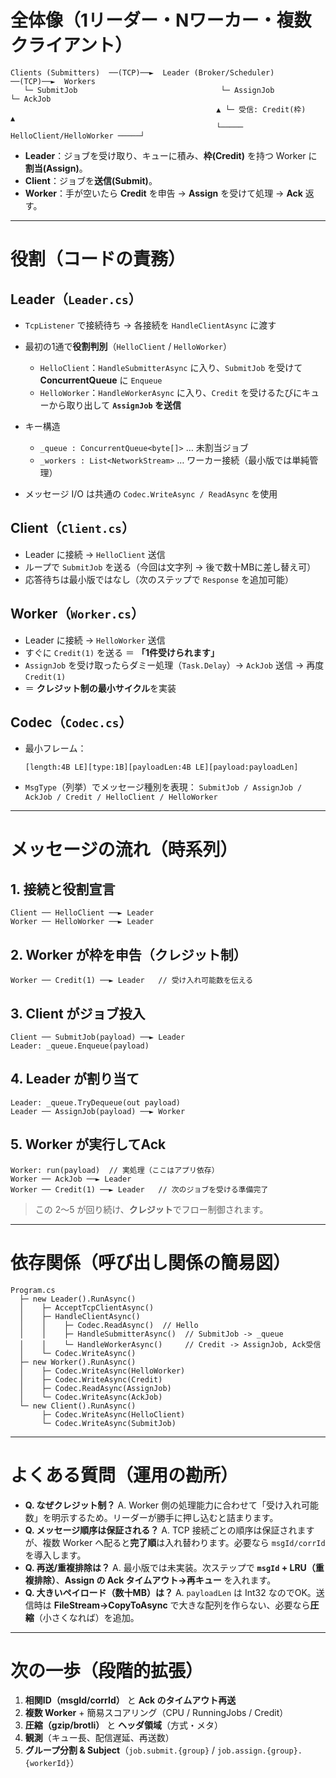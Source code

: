 # 全体像（1リーダー・Nワーカー・複数クライアント）

```
Clients (Submitters)  ──(TCP)──►  Leader (Broker/Scheduler)  ──(TCP)──►  Workers
   └─ SubmitJob                                └─ AssignJob                       └─ AckJob
                                              ▲ └─ 受信: Credit(枠)              ▲
                                              └───── HelloClient/HelloWorker ─────┘
```

* **Leader**：ジョブを受け取り、キューに積み、**枠(Credit)** を持つ Worker に**割当(Assign)**。
* **Client**：ジョブを**送信(Submit)**。
* **Worker**：手が空いたら **Credit** を申告 → **Assign** を受けて処理 → **Ack** 返す。

---

# 役割（コードの責務）

## Leader（`Leader.cs`）

* `TcpListener` で接続待ち → 各接続を `HandleClientAsync` に渡す
* 最初の1通で**役割判別**（`HelloClient` / `HelloWorker`）

  * `HelloClient`：`HandleSubmitterAsync` に入り、`SubmitJob` を受けて **ConcurrentQueue** に `Enqueue`
  * `HelloWorker`：`HandleWorkerAsync` に入り、`Credit` を受けるたびにキューから取り出して **`AssignJob` を送信**
* キー構造

  * `_queue : ConcurrentQueue<byte[]>` … 未割当ジョブ
  * `_workers : List<NetworkStream>` … ワーカー接続（最小版では単純管理）
* メッセージ I/O は共通の `Codec.WriteAsync / ReadAsync` を使用

## Client（`Client.cs`）

* Leader に接続 → `HelloClient` 送信
* ループで `SubmitJob` を送る（今回は文字列 → 後で数十MBに差し替え可）
* 応答待ちは最小版ではなし（次のステップで `Response` を追加可能）

## Worker（`Worker.cs`）

* Leader に接続 → `HelloWorker` 送信
* すぐに `Credit(1)` を送る ＝ **「1件受けられます」**
* `AssignJob` を受け取ったらダミー処理（`Task.Delay`）→ `AckJob` 送信 → 再度 `Credit(1)`
* ＝ **クレジット制の最小サイクル**を実装

## Codec（`Codec.cs`）

* 最小フレーム：

  ```
  [length:4B LE][type:1B][payloadLen:4B LE][payload:payloadLen]
  ```
* `MsgType`（列挙）でメッセージ種別を表現：
  `SubmitJob / AssignJob / AckJob / Credit / HelloClient / HelloWorker`

---

# メッセージの流れ（時系列）

## 1. 接続と役割宣言

```
Client ── HelloClient ──► Leader
Worker ── HelloWorker ──► Leader
```

## 2. Worker が枠を申告（クレジット制）

```
Worker ── Credit(1) ──► Leader   // 受け入れ可能数を伝える
```

## 3. Client がジョブ投入

```
Client ── SubmitJob(payload) ──► Leader
Leader: _queue.Enqueue(payload)
```

## 4. Leader が割り当て

```
Leader: _queue.TryDequeue(out payload)
Leader ── AssignJob(payload) ──► Worker
```

## 5. Worker が実行してAck

```
Worker: run(payload)  // 実処理（ここはアプリ依存）
Worker ── AckJob ──► Leader
Worker ── Credit(1) ──► Leader   // 次のジョブを受ける準備完了
```

> この 2〜5 が回り続け、**クレジット**でフロー制御されます。

---

# 依存関係（呼び出し関係の簡易図）

```
Program.cs
  ├─ new Leader().RunAsync()
  │    ├─ AcceptTcpClientAsync()
  │    ├─ HandleClientAsync()
  │    │    ├─ Codec.ReadAsync()  // Hello
  │    │    ├─ HandleSubmitterAsync()  // SubmitJob -> _queue
  │    │    └─ HandleWorkerAsync()     // Credit -> AssignJob, Ack受信
  │    └─ Codec.WriteAsync()
  ├─ new Worker().RunAsync()
  │    ├─ Codec.WriteAsync(HelloWorker)
  │    ├─ Codec.WriteAsync(Credit)
  │    ├─ Codec.ReadAsync(AssignJob)
  │    └─ Codec.WriteAsync(AckJob)
  └─ new Client().RunAsync()
       ├─ Codec.WriteAsync(HelloClient)
       └─ Codec.WriteAsync(SubmitJob)
```

---

# よくある質問（運用の勘所）

* **Q. なぜクレジット制？**
  A. Worker 側の処理能力に合わせて「受け入れ可能数」を明示するため。リーダーが勝手に押し込むと詰まります。
* **Q. メッセージ順序は保証される？**
  A. TCP 接続ごとの順序は保証されますが、複数 Worker へ配ると**完了順**は入れ替わります。必要なら `msgId/corrId` を導入します。
* **Q. 再送/重複排除は？**
  A. 最小版では未実装。次ステップで **`msgId` + LRU（重複排除）**、**Assign の Ack タイムアウト→再キュー** を入れます。
* **Q. 大きいペイロード（数十MB）は？**
  A. `payloadLen` は Int32 なのでOK。送信時は **FileStream→CopyToAsync** で大きな配列を作らない、必要なら**圧縮**（小さくなれば）を追加。

---

# 次の一歩（段階的拡張）

1. **相関ID（msgId/corrId）** と **Ack のタイムアウト再送**
2. **複数 Worker** + 簡易スコアリング（CPU / RunningJobs / Credit）
3. **圧縮（gzip/brotli）** と **ヘッダ領域**（方式・メタ）
4. **観測**（キュー長、配信遅延、再送数）
5. **グループ分割 & Subject**（`job.submit.{group}` / `job.assign.{group}.{workerId}`）
